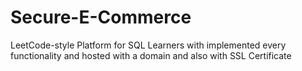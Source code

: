 # Secure-E-Commerce
LeetCode-style Platform for SQL Learners with implemented every functionality and hosted with a domain and also with SSL Certificate
